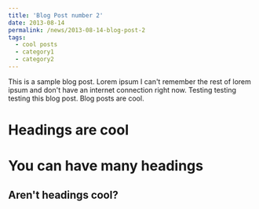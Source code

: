 ```yaml
---
title: 'Blog Post number 2'
date: 2013-08-14
permalink: /news/2013-08-14-blog-post-2
tags:
  - cool posts
  - category1
  - category2
---
```


This is a sample blog post. Lorem ipsum I can't remember the rest of lorem ipsum and don't have an internet connection right now. Testing testing testing this blog post. Blog posts are cool.

Headings are cool
======

You can have many headings
======

Aren't headings cool?
------